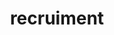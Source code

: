 ---
title: "recruiment"
type: content

miniCards_title: Join Us
miniCards_text: | 
    # Full-time Researcher 
    - ## Postdoctoral Fellow / Assistant Research Fellow


    ### Qualifications
    1. Hold a Ph.D. degree from a leading domestic or international university or research institution (generally obtained within the last three years), and be generally under the age of 35.


    2. Possess academic training and research experience in cognitive science or computational neuroscience, with mastery of core technologies in these fields. Demonstrate certain research achievements, exhibit intellectual vitality, and show strong potential for academic development.

    
    3. Maintain a rigorous and honest academic attitude, uphold a strict scientific approach, and demonstrate strong teamwork competence. Capable of conducting interdisciplinary research that integrates psychology and neuroscience with fields such as visual art, aesthetics, artificial intelligence and linguistics, and contribute to the Laboratory’s development. 

    ### Job Responsibilities: 
    The recruited researcher should complement the existing team of NIL (Neurocognitive Image Lab) at the Shanghai International Studies University in terms of age, professional title, international experience, and teaching responsibilities, with a focus on research fields such as iamge perception, neuroaesthetics, or temporal and spatial information processing. The candidate will be expected to jointly support research and teaching tasks, promote the development of interdisciplinary studies, and participate in the management of research platforms and the laboratory.

    ### Contact：
    nil@shisu.edu.cn；
    baoyan@pku.edu.cn；
    Ernst.Poeppel@med.uni-muenchen.de


miniCards:
  - title: "Welcome ！"

---